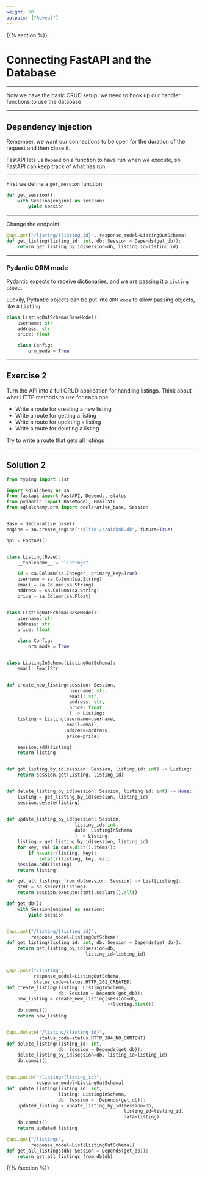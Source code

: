 ```yaml
---
weight: 50
outputs: ["Reveal"]
---
```


{{% section %}}

# Connecting FastAPI and the Database

---

Now we have the basic CRUD setup, we need to hook up our handler functions to use the database

---

## Dependency Injection

Remember, we want our connections to be open for the duration of the request and then close it.

FastAPI lets us `Depend` on a function to have run when we execute, so FastAPI can keep track of what has run

---

First we define a `get_session` function

```python
def get_session():
    with Session(engine) as session:
        yield session
```

---

Change the endpoint

```python
@api.get("/listing/{listing_id}", response_model=ListingOutSchema)
def get_listing(listing_id: int, db: Session = Depends(get_db)):
    return get_listing_by_id(session=db, listing_id=listing_id)
```

---

### Pydantic ORM mode

Pydantic expects to receive dictionaries, and we are passing it a `Listing` object.

Luckily, Pydantic objects can be put into `ORM mode` to allow passing objects, like a `Listing`

```python
class ListingOutSchema(BaseModel):
    username: str
    address: str
    price: float

    class Config:
        orm_mode = True
```

---

## Exercise 2

Turn the API into a full CRUD application for handling listings. Think about what HTTP methods to use for each one

- Write a route for creating a new listing
- Write a route for getting a listing
- Write a route for updating a listing
- Write a route for deleting a listing

Try to write a route that gets all listings

---

## Solution 2

```python
from typing import List

import sqlalchemy as sa
from fastapi import FastAPI, Depends, status
from pydantic import BaseModel, EmailStr
from sqlalchemy.orm import declarative_base, Session


Base = declarative_base()
engine = sa.create_engine("sqlite:///airbnb.db", future=True)

api = FastAPI()


class Listing(Base):
    __tablename__ = "listings"

    id = sa.Column(sa.Integer, primary_key=True)
    username = sa.Column(sa.String)
    email = sa.Column(sa.String)
    address = sa.Column(sa.String)
    price = sa.Column(sa.Float)


class ListingOutSchema(BaseModel):
    username: str
    address: str
    price: float

    class Config:
        orm_mode = True


class ListingInSchema(ListingOutSchema):
    email: EmailStr


def create_new_listing(session: Session,
                       username: str,
                       email: str,
                       address: str,
                       price: float
                       ) -> Listing:
    listing = Listing(username=username,
                      email=email,
                      address=address,
                      price=price)

    session.add(listing)
    return listing


def get_listing_by_id(session: Session, listing_id: int) -> Listing:
    return session.get(Listing, listing_id)


def delete_listing_by_id(session: Session, listing_id: int) -> None:
    listing = get_listing_by_id(session, listing_id)
    session.delete(listing)


def update_listing_by_id(session: Session,
                         listing_id: int,
                         data: ListingInSchema
                         ) -> Listing:
    listing = get_listing_by_id(session, listing_id)
    for key, val in data.dict().items():
        if hasattr(listing, key):
            setattr(listing, key, val)
    session.add(listing)
    return listing

def get_all_listings_from_db(session: Session) -> List[Listing]:
    stmt = sa.select(Listing)
    return session.execute(stmt).scalars().all()

def get_db():
    with Session(engine) as session:
        yield session


@api.get("/listing/{listing_id}",
         response_model=ListingOutSchema)
def get_listing(listing_id: int, db: Session = Depends(get_db)):
    return get_listing_by_id(session=db,
                             listing_id=listing_id)


@api.post("/listing",
          response_model=ListingOutSchema,
          status_code=status.HTTP_201_CREATED)
def create_listing(listing: ListingInSchema,
                   db: Session = Depends(get_db)):
    new_listing = create_new_listing(session=db,
                                     **listing.dict())
    db.commit()
    return new_listing


@api.delete("/listing/{listing_id}",
            status_code=status.HTTP_204_NO_CONTENT)
def delete_listing(listing_id: int,
                   db: Session = Depends(get_db)):
    delete_listing_by_id(session=db, listing_id=listing_id)
    db.commit()


@api.patch("/listing/{listing_id}",
           response_model=ListingOutSchema)
def update_listing(listing_id: int,
                   listing: ListingInSchema,
                   db: Session =  Depends(get_db)):
    updated_listing = update_listing_by_id(session=db,
                                           listing_id=listing_id,
                                           data=listing)
    db.commit()
    return updated_listing

@api.get("/listings",
         response_model=List[ListingOutSchema])
def get_all_listings(db: Session = Depends(get_db)):
    return get_all_listings_from_db(db)

```

{{% /section %}}
